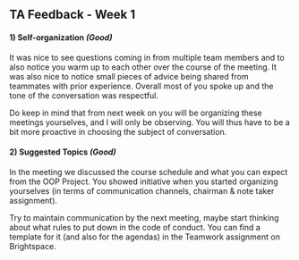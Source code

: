 ## TA Feedback - Week 1

#### 1) Self-organization _(Good)_

It was nice to see questions coming in from multiple team members and to also notice you warm up to each other over the course of the meeting. It was also nice to notice small pieces of advice being shared from teammates with prior experience. Overall most of you spoke up and the tone of the conversation was respectful.

Do keep in mind that from next week on you will be organizing these meetings yourselves, and I will only be observing. You will thus have to be a bit more proactive in choosing the subject of conversation.


#### 2) Suggested Topics _(Good)_

In the meeting we discussed the course schedule and what you can expect from the OOP Project. You showed initiative when you started organizing yourselves (in terms of communication channels, chairman & note taker assignment). 

Try to maintain communication by the next meeting, maybe start thinking about what rules to put down in the code of conduct. You can find a template for it (and also for the agendas) in the Teamwork assignment on Brightspace.